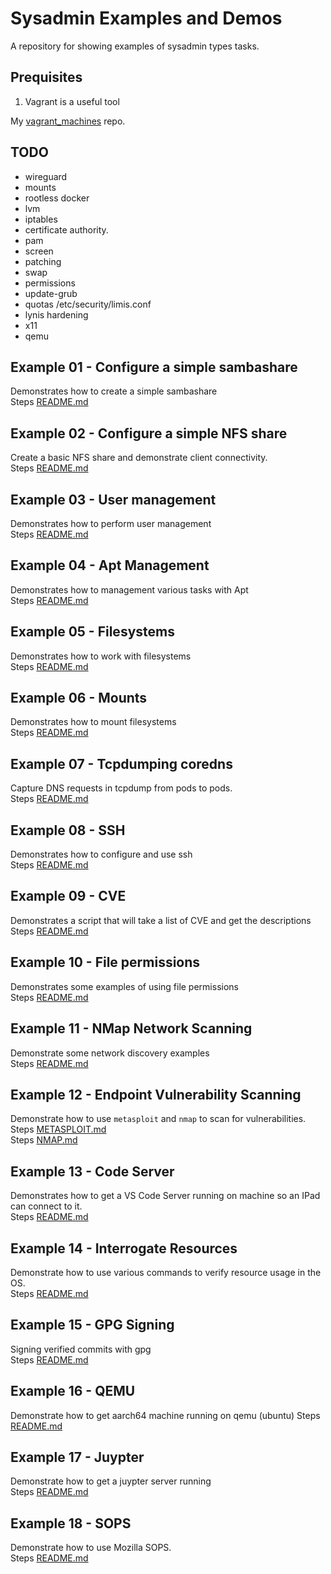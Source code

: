 # Sysadmin Examples and Demos

A repository for showing examples of sysadmin types tasks.

## Prequisites 

1. Vagrant is a useful tool  
  
My [vagrant_machines](https://github.com/chrisguest75/vagrant_machines) repo.  

## TODO

* wireguard
* mounts
* rootless docker
* lvm
* iptables
* certificate authority.
* pam
* screen
* patching
* swap
* permissions
* update-grub
* quotas /etc/security/limis.conf
* lynis hardening
* x11
* qemu

## Example 01 - Configure a simple sambashare

Demonstrates how to create a simple sambashare  
Steps [README.md](./01_sambashare/README.md)  

## Example 02 - Configure a simple NFS share

Create a basic NFS share and demonstrate client connectivity.  
Steps [README.md](./02_nfs_share/README.md)  

## Example 03 - User management

Demonstrates how to perform user management  
Steps [README.md](./03_usermanagement/README.md)  

## Example 04 - Apt Management

Demonstrates how to management various tasks with Apt  
Steps [README.md](./04_apt_management/README.md)  

## Example 05 - Filesystems

Demonstrates how to work with filesystems  
Steps [README.md](./05_filesystems/README.md)  

## Example 06 - Mounts

Demonstrates how to mount filesystems  
Steps [README.md](./06_mounts/README.md)  

## Example 07 - Tcpdumping coredns

Capture DNS requests in tcpdump from pods to pods.  
Steps [README.md](./07_coredns_tcpdump/README.md)  

## Example 08 - SSH

Demonstrates how to configure and use ssh  
Steps [README.md](./08_ssh/README.md)  

## Example 09 - CVE

Demonstrates a script that will take a list of CVE and get the descriptions  
Steps [README.md](./09_cve_processing/README.md)  

## Example 10 - File permissions

Demonstrates some examples of using file permissions  
Steps [README.md](./10_file_permissions/README.md)  

## Example 11 - NMap Network Scanning

Demonstrate some network discovery examples  
Steps [README.md](./11_nmap_scanning/README.md)  

## Example 12 - Endpoint Vulnerability Scanning

Demonstrate how to use `metasploit` and `nmap` to scan for vulnerabilities.  
Steps [METASPLOIT.md](./12_endpoint_vulnerability_scanning/METASPLOIT.md)  
Steps [NMAP.md](./12_endpoint_vulnerability_scanning/NMAP.md)  

## Example 13 - Code Server

Demonstrates how to get a VS Code Server running on machine so an IPad can connect to it.  
Steps [README.md](./13_code_server/README.md)  

## Example 14 - Interrogate Resources

Demonstrate how to use various commands to verify resource usage in the OS.  
Steps [README.md](./14_interrogate_resources/README.md)  

## Example 15 - GPG Signing

Signing verified commits with gpg  
Steps [README.md](./15_code_server/README.md)  

## Example 16 - QEMU

Demonstrate how to get aarch64 machine running on qemu (ubuntu)
Steps [README.md](./16_qemu/README.md)  

## Example 17 - Juypter

Demonstrate how to get a juypter server running  
Steps [README.md](./17_juypter/README.md)  

## Example 18 - SOPS

Demonstrate how to use Mozilla SOPS.  
Steps [README.md](./18_sops/README.md)  
